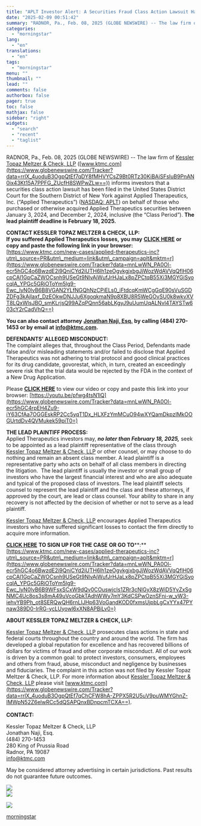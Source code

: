 ```yaml
---
title: "APLT Investor Alert: A Securities Fraud Class Action Lawsuit Has Been Filed Against Applied Therapeutics, Inc. (APLT)"
date: "2025-02-09 00:51:42"
summary: "RADNOR, Pa., Feb. 08, 2025 (GLOBE NEWSWIRE) -- The law firm of Kessler Topaz Meltzer &amp; Check, LLP (www.ktmc.com) informs investors that a securities class action lawsuit has been filed in the United States District Court for the Southern District of New York against Applied Therapeutics, Inc. (“Applied Therapeutics”) (NASDAQ:..."
categories:
  - "morningstar"
lang:
  - "en"
translations:
  - "en"
tags:
  - "morningstar"
menu: ""
thumbnail: ""
lead: ""
comments: false
authorbox: false
pager: true
toc: false
mathjax: false
sidebar: "right"
widgets:
  - "search"
  - "recent"
  - "taglist"
---
```


RADNOR, Pa., Feb. 08, 2025 (GLOBE NEWSWIRE) -- The law firm of [Kessler Topaz Meltzer & Check, LLP](https://www.globenewswire.com/Tracker?data=9BmfgTbg-AEp6X6TnKxz5n6uaXKG95jWVPCspCSQsHpDQ8vQ9yymMQljiwBawWB5PpJaMTqh9Qfn1TuRokHT-ePgpepQXq0k09DuH8bftiNmi0IASkMpfEddNO9bpkLnjwmWOwoyeSdFv4zgUKqayB0YZ3O_OOHOY1jOBuYYFdLjim57RUEUXfywnTjGKMgAjUt2902sZXRVnjCvRpgN1g97b_d32qU9yfoyawk0kSk=) ([www.ktmc.com](https://www.globenewswire.com/Tracker?data=rrlX_4uoduB3OgpQtEf7qDY8fMHVYCsZ9Bt0RTz30KiBAiSFsIuB9PnAN0ix43Kt15A7PPFG_ZUcfH8SWPwZLw==)) informs investors that a securities class action lawsuit has been filed in the United States District Court for the Southern District of New York against Applied Therapeutics, Inc. (“Applied Therapeutics”) ([NASDAQ: APLT](https://www.globenewswire.com/Tracker?data=HaHD1s4hx01UeE1_VDtUU6Nn3shQ2IB_z8dhoig-C2rZH-mw3fezxU34ouXDu5j1b4TpvNIGT6GLFsTABuglV-6bU_8scg7EiBF5ME5Odis=)) on behalf of those who purchased or otherwise acquired Applied Therapeutics securities between January 3, 2024, and December 2, 2024, inclusive (the “Class Period”). **The lead plaintiff deadline is February 18, 2025.**

**CONTACT KESSLER TOPAZ MELTZER & CHECK, LLP:**   
**If you suffered Applied Therapeutics losses,** **you may** [**CLICK HERE**](https://www.globenewswire.com/Tracker?data=1vpgo-pCvsm0TQ6mjIIILZe9e9lppZ_AaRZ9eu1mpdrAFR1gvMgjhe8aXwWXdq2g7MBtLgOok3EoriNvEZUZMOxGu8NVzUUw2TMm-sofmSc1XphC3KlOgaU6adBKtDE7LX2Y_wiILGSKE2zbNBUeZwXlUrNRAn24awlchrHaT4JiKEUvnL_dI1hP486q_Xz7) **or copy and paste the following link in your browser:** [https://www.ktmc.com/new-cases/applied-therapeutics-inc?utm\_source=PR&utm\_medium=link&utm\_campaign=aplt&mktm=r](https://www.globenewswire.com/Tracker?data=mnLwWN_PA0Ol-ecr5hGC4o6BwzdE2i9QniCYd2iUTH6lh1zeOgvkgjxbgJjWozWdAVVqQflH06cpCAl1GpCaZWOCsnh9USeGt9NlvAjWufJrHJaLx8pZPCtqB55Xi3MGYGiSyocqlA_YPGc5GRiOToYm5lg9-Ewc_lyN0lvB6B8VGAN2YLfNGQhNzCPiELs0_iFtdcqKmWCgGqE90sVuSGDZDFg3kAjIaxf_DzEOkwDNJJu6XgoqkmaN9p8XBU8R5WeGOvSU0k8wkvXVT8LQxWlsJBO_smKLrjsQ99AZqPQnn56abLKgyJ9uUumUqALNvl4TAYSTw603cY2rCadVhQ==)

**You can also contact attorney** [**Jonathan Naji, Esq.**](https://www.globenewswire.com/Tracker?data=hyl9LfL8-ibnf3U-o2Vi0QNySaOZR6a0nw0HcD2f8Ojm_JyYSjgjY_Itr8cS-etEmM3IHWdPY08doI-dfONvpdRmEaflHDf8pEK0fQzDmis=) **by calling (484) 270-1453 or by email at** [**info@ktmc.com**](https://www.globenewswire.com/Tracker?data=xz8v-75_4ezmDw5MAp0f0pkZVngXgPLjtpvSA7mBkogaf7nqtqVoUlUz_8er8VlV32qD4GPTZjfpZ3_dk4e16w==)**.** 

**DEFENDANTS’ ALLEGED MISCONDUCT:**  
The complaint alleges that, throughout the Class Period, Defendants made false and/or misleading statements and/or failed to disclose that Applied Therapeutics was not adhering to trial protocol and good clinical practices for its drug candidate, govorestat, which, in turn, created an exceedingly severe risk that the trial data would be rejected by the FDA in the context of a New Drug Application.

Please [**CLICK HERE**](https://www.globenewswire.com/Tracker?data=1vpgo-pCvsm0TQ6mjIIILXYZGwXg5onJAKK4sCONs0eZL_hV61FXy3TVwxY0dnTAd4qxtrd0VLnsaidcaqhJ4A==) to view our video or copy and paste this link into your browser: [https://youtu.be/pfwg4tsN1lQ](https://www.globenewswire.com/Tracker?data=mnLwWN_PA0Ol-ecr5hGC4rpEH4Zu9-iY63CfAa7OGGEskRP2Cc5yqT1Dx_HLXFzYmMCuO94wXYQamDkpzIMkOOGUrtdDv4QVMukek59piT0=)

**THE LEAD PLAINTIFF PROCESS:**  
Applied Therapeutics investors may, ***no later than February 18, 2025,*** seek to be appointed as a lead plaintiff representative of the class through [Kessler Topaz Meltzer & Check, LLP](https://www.globenewswire.com/Tracker?data=9BmfgTbg-AEp6X6TnKxz5n6uaXKG95jWVPCspCSQsHpDQ8vQ9yymMQljiwBawWB5UbyPa2NiUrb7JUbMLoJcb0GVxNfjpYpxK0ovGb7iqRIcIYobjY85xbsbjdXNEwaWZ-cCK7DUtAYJOtE0DE-RXWl8gZ62R3U6IdjCc19bI_tI16RyJ2i2nUp9AZF7dZh2BtfFokhbH3ACwUtMeXt8RYda5bSvkDn05d7hGrS6Vj4=) or other counsel, or may choose to do nothing and remain an absent class member. A lead plaintiff is a representative party who acts on behalf of all class members in directing the litigation.  The lead plaintiff is usually the investor or small group of investors who have the largest financial interest and who are also adequate and typical of the proposed class of investors. The lead plaintiff selects counsel to represent the lead plaintiff and the class and these attorneys, if approved by the court, are lead or class counsel. Your ability to share in any recovery is not affected by the decision of whether or not to serve as a lead plaintiff.

[Kessler Topaz Meltzer & Check, LLP](https://www.globenewswire.com/Tracker?data=9BmfgTbg-AEp6X6TnKxz5n6uaXKG95jWVPCspCSQsHpDQ8vQ9yymMQljiwBawWB5ktN5SwV8-WJ6sNFq2CNGolcUMGaOZ1ToaPk7w4db69rWftkLxTckp5XXQBSTibM7-tZH3uHG4twNjnL3MrrHr3PLeeKpJr2QoV5AvoQTBkdlmoQihEuIK5dFuWSZftO3712qXy-E-5HDqGW0kbDQusCjkTTxJCTcVa1Brgwc_48=) encourages Applied Therapeutics investors who have suffered significant losses to contact the firm directly to acquire more information.

[**CLICK HERE**](https://www.globenewswire.com/Tracker?data=1vpgo-pCvsm0TQ6mjIIILTLe_0p5X5kVsMJ0ckNJUMZEBk40sZUplHt48iFazh0hp_SrewEBgVlM2y2TppWTKYM1lEwju2nzCgRG2MFIttGcUklZniFETZjLH6P8e7JDgznlhJHgxyozyBR1Dakd0-RiYKj0vv3MwUcl_7T6g2rnQOH-cby2wwaM2p6sNzZCx7BEX7xp_AoGfoCZFDWQ1Q==) **TO SIGN UP FOR THE CASE** **OR GO TO****:** [https://www.ktmc.com/new-cases/applied-therapeutics-inc?utm\_source=PR&utm\_medium=link&utm\_campaign=aplt&mktm=r](https://www.globenewswire.com/Tracker?data=mnLwWN_PA0Ol-ecr5hGC4o6BwzdE2i9QniCYd2iUTH6lh1zeOgvkgjxbgJjWozWdAVVqQflH06cpCAl1GpCaZWOCsnh9USeGt9NlvAjWufJrHJaLx8pZPCtqB55Xi3MGYGiSyocqlA_YPGc5GRiOToYm5lg9-Ewc_lyN0lvB6B9WFsxSCxW9dQv0COuswjcIs1ZRr3cNlGyX8zWiD5YvZxSgNMC4Uc8os3s8mA49uVcoGbkTAdhWWy7mY3KdCSPwOznSFni-w_yW3-iehvYB9Ph_ot8SERQwQH6rnLIJHp63VoGandKOD0fxmsUjpbLgCxYYx47PYnaw389D0-IrRG-ycLUyowl6xXN8APBiLv0=)

**ABOUT KESSLER TOPAZ MELTZER & CHECK, LLP:**

[Kessler Topaz Meltzer & Check, LLP](https://www.globenewswire.com/Tracker?data=9BmfgTbg-AEp6X6TnKxz5n6uaXKG95jWVPCspCSQsHpDQ8vQ9yymMQljiwBawWB5clgp4hEQOtBr8nsjUJcgao-QtKz648UIH014q-jnmgWn4aNB82Q_B8gfVV8gjermxwpHTDS8JaFxxjiSYPfoobifEEy8Omg7s3Zmpgqnf9FqUOwW7Q61QYUY08x2qZxSvLpCdBQBZoIpm-ElDgoYpZO61aOhNluRiufpFfEbv_4=) prosecutes class actions in state and federal courts throughout the country and around the world. The firm has developed a global reputation for excellence and has recovered billions of dollars for victims of fraud and other corporate misconduct. All of our work is driven by a common goal: to protect investors, consumers, employees and others from fraud, abuse, misconduct and negligence by businesses and fiduciaries. The complaint in this action was not filed by Kessler Topaz Meltzer & Check, LLP. For more information about [Kessler Topaz Meltzer & Check, LLP](https://www.globenewswire.com/Tracker?data=9BmfgTbg-AEp6X6TnKxz5n6uaXKG95jWVPCspCSQsHpDQ8vQ9yymMQljiwBawWB5TZat0Uxh8_05_uIboHbJ8tCK87dK9G8vr28L8-munx1zOfQ9FzQ7lyUw6h5AHlLrsR48SG5keddaY6O5z1Sp94LRDa5f4QtEeD7XjxnR0KWqUjKc3cOg-QCrb6DnwzNAM8bMgLJso6ffsXDqjfg6swaSEkfpJqDJ4bcn0U0gibA=) please visit [www.ktmc.com](https://www.globenewswire.com/Tracker?data=rrlX_4uoduB3OgpQtEf7qChCFW8hA-ZPPX5R2U5uV9puWMYGhnZ-IMWpN52Z6elwRCc5dQSAPQnxBDnpcmTCXA==).   
          
**CONTACT:**

Kessler Topaz Meltzer & Check, LLP  
Jonathan Naji, Esq.  
(484) 270-1453  
280 King of Prussia Road  
Radnor, PA 19087  
[info@ktmc.com](https://www.globenewswire.com/Tracker?data=xz8v-75_4ezmDw5MAp0f0oTDTpFPKN0I5my_hEaZzDJwyqZKv1Yu3UVY8oo4z8CUIBiWPAn9Lx86CyhgPkD7nA==)

May be considered attorney advertising in certain jurisdictions. Past results do not guarantee future outcomes.

 ![](https://www.globenewswire.com/newsroom/ti?nf=OTM1NDQ1MyM2NzM5NjAxIzIwMTkzMTI=)   
 ![](https://ml.globenewswire.com/media/MzZhZThkODYtYmRjYy00YWQ3LTg1ZTQtNzhhYzNkYzViZGFhLTEwMzA4ODU=/tiny/Kessler-Topaz-Meltzer-Check-LL.png)

 [![](https://ml.globenewswire.com/media/405ec490-b904-4a5e-85a7-710cdebe280d/small/ktmc-logo-rgb-jpg.jpg)](https://www.globenewswire.com/NewsRoom/AttachmentNg/405ec490-b904-4a5e-85a7-710cdebe280d)

[morningstar](https://www.morningstar.com/news/globe-newswire/9354453/aplt-investor-alert-a-securities-fraud-class-action-lawsuit-has-been-filed-against-applied-therapeutics-inc-aplt)
